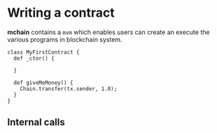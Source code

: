 Writing a contract
====

__mchain__ contains a `mvm` which enables users can create an execute the various programs in blockchain system.

```
class MyFirstContract {
  def _ctor() {
  
  }
  
  def giveMeMoney() {
    Chain.transfer(tx.sender, 1.0);
  }
}
```

Internal calls
----
